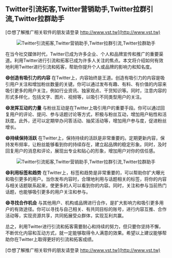 ## **Twitter引流拓客,Twitter营销助手,Twitter拉群引流,Twitter拉群助手**

[😍想了解推广相关软件的朋友请登录 http://www.vst.tw](http://www.vst.tw)

 <center><img src="https://vst.tw/MP4/tuiguang/png/7.png" alt="Twitter引流拓客,Twitter营销助手,Twitter拉群引流,Twitter拉群助手"></center>

在当今社交媒体时代，Twitter已成为许多企业、个人和品牌宣传和推广的重要渠道。利用Twitter进行引流和拓客已成为许多人关注的焦点。本文将介绍如何有效地利用Twitter进行引流和拓客，帮助你提升个人或品牌的影响力和知名度。

**😄创造有吸引力的内容**
在Twitter上，内容始终是王道。创造有吸引力的内容是吸引用户关注和增加粉丝数量的关键。你可以通过发布有趣、有料、有价值的内容来吸引更多的用户关注，例如行业资讯、独家观点、干货知识等。同时，注意内容的形式多样化，包括文字、图片、视频等，以吸引不同类型用户的关注。

**😄发挥互动的力量**
与粉丝互动是在Twitter上吸引用户的重要手段。你可以通过回复用户的评论、提问、参与话题讨论等方式，积极与粉丝互动，增加用户粘性和活跃度。此外，还可以定期举办问答活动、抽奖活动等，增加用户参与度，促进粉丝增长。

**😄持续保持活跃**
在Twitter上，保持持续的活跃是非常重要的。定期更新内容，保持发布频率，让粉丝能够看到你的持续存在，建立起品牌的稳定形象。同时，及时回复用户的消息和评论，展现出专业和贴心的形象，增加用户对你的信任感。

 <center><img src="https://vst.tw/MP4/tuiguang/png/6.png" alt="Twitter引流拓客,Twitter营销助手,Twitter拉群引流,Twitter拉群助手"></center>

**😄利用标签和趋势**
在Twitter上，标签和趋势是非常重要的，可以帮助你扩大曝光和吸引更多的用户。当你发布内容时，合理地利用与话题相关的标签，将你的内容与相关话题联系起来，使更多的人可以看到你的内容。同时，关注和参与当前热门话题，也能够吸引更多的用户关注和参与。

**😄寻找合作机会**
与其他用户、机构或品牌进行合作，是扩大影响力和吸引更多用户的有效途径。你可以寻找与自己相关、有共同目标的账号，进行内容互推、合作活动等，实现资源共享，共同拓展受众群体，实现互利共赢。

总之，利用Twitter进行引流和拓客需要耐心和持续的努力，但只要你坚持不懈，不断优化内容和互动方式，就一定能够取得令人满意的效果。希望以上建议能够帮助你在Twitter上取得更好的引流和拓客成绩。

[😍想了解推广相关软件的朋友请登录 http://www.vst.tw](http://www.vst.tw)



